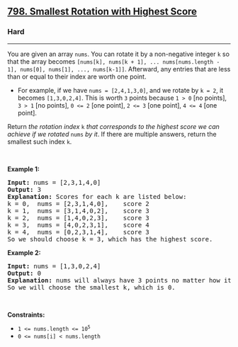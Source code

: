 <h2><a href="https://leetcode.com/problems/smallest-rotation-with-highest-score/">798. Smallest Rotation with Highest Score</a></h2><h3>Hard</h3><hr><div><p>You are given an array <code>nums</code>. You can rotate it by a non-negative integer <code>k</code> so that the array becomes <code>[nums[k], nums[k + 1], ... nums[nums.length - 1], nums[0], nums[1], ..., nums[k-1]]</code>. Afterward, any entries that are less than or equal to their index are worth one point.</p>

<ul>
	<li>For example, if we have <code>nums = [2,4,1,3,0]</code>, and we rotate by <code>k = 2</code>, it becomes <code>[1,3,0,2,4]</code>. This is worth <code>3</code> points because <code>1 &gt; 0</code> [no points], <code>3 &gt; 1</code> [no points], <code>0 &lt;= 2</code> [one point], <code>2 &lt;= 3</code> [one point], <code>4 &lt;= 4</code> [one point].</li>
</ul>

<p>Return <em>the rotation index </em><code>k</code><em> that corresponds to the highest score we can achieve if we rotated </em><code>nums</code><em> by it</em>. If there are multiple answers, return the smallest such index <code>k</code>.</p>

<p>&nbsp;</p>
<p><strong>Example 1:</strong></p>

<pre style="position: relative;"><strong>Input:</strong> nums = [2,3,1,4,0]
<strong>Output:</strong> 3
<strong>Explanation:</strong> Scores for each k are listed below: 
k = 0,  nums = [2,3,1,4,0],    score 2
k = 1,  nums = [3,1,4,0,2],    score 3
k = 2,  nums = [1,4,0,2,3],    score 3
k = 3,  nums = [4,0,2,3,1],    score 4
k = 4,  nums = [0,2,3,1,4],    score 3
So we should choose k = 3, which has the highest score.
<div class="open_grepper_editor" title="Edit &amp; Save To Grepper"></div></pre>

<p><strong>Example 2:</strong></p>

<pre style="position: relative;"><strong>Input:</strong> nums = [1,3,0,2,4]
<strong>Output:</strong> 0
<strong>Explanation:</strong> nums will always have 3 points no matter how it shifts.
So we will choose the smallest k, which is 0.
<div class="open_grepper_editor" title="Edit &amp; Save To Grepper"></div></pre>

<p>&nbsp;</p>
<p><strong>Constraints:</strong></p>

<ul>
	<li><code>1 &lt;= nums.length &lt;= 10<sup>5</sup></code></li>
	<li><code>0 &lt;= nums[i] &lt; nums.length</code></li>
</ul>
</div>